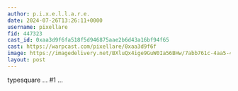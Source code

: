 ```yaml
---
author: p.i.x.e.l.l.a.r.e.
date: 2024-07-26T13:26:11+0000
username: pixellare
fid: 447323
cast_id: 0xaa3d9f6fa518f5d946875aae2b6d43a16bf94f65
cast: https://warpcast.com/pixellare/0xaa3d9f6f
image: https://imagedelivery.net/BXluQx4ige9GuW0Ia56BHw/7abb761c-4aa5-4c3b-5043-561311630100/original
layout: post
---
```

typesquare ... #1 ...  

<img src='https://imagedelivery.net/BXluQx4ige9GuW0Ia56BHw/7abb761c-4aa5-4c3b-5043-561311630100/original' alt='' referrerpolicy='no-referrer'/>